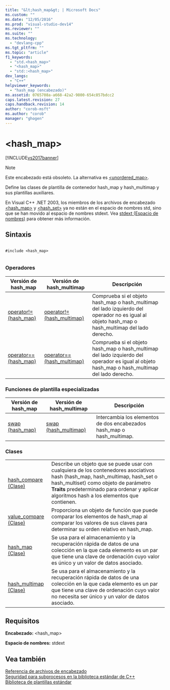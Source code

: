 ```yaml
---
title: "&lt;hash_map&gt; | Microsoft Docs"
ms.custom: ""
ms.date: "12/05/2016"
ms.prod: "visual-studio-dev14"
ms.reviewer: ""
ms.suite: ""
ms.technology: 
  - "devlang-cpp"
ms.tgt_pltfrm: ""
ms.topic: "article"
f1_keywords: 
  - "std.<hash_map>"
  - "<hash_map>"
  - "std::<hash_map>"
dev_langs: 
  - "C++"
helpviewer_keywords: 
  - "hash_map (encabezado)"
ms.assetid: 0765708a-a668-42a2-9800-654c857bdcc2
caps.latest.revision: 27
caps.handback.revision: 14
author: "corob-msft"
ms.author: "corob"
manager: "ghogen"
---
```

# &lt;hash_map&gt;
[!INCLUDE[vs2017banner](../assembler/inline/includes/vs2017banner.md)]

> [!NOTE]
>  Este encabezado está obsoleto. La alternativa es [\<unordered\_map\>](../standard-library/unordered-map.md).  
  
 Define las clases de plantilla de contenedor hash\_map y hash\_multimap y sus plantillas auxiliares.  
  
 En Visual C\+\+ .NET 2003, los miembros de los archivos de encabezado [\<hash\_map\>](#vclrfhash_map_header_file) y [\<hash\_set\>](../standard-library/hash-set.md) ya no están en el espacio de nombres std, sino que se han movido al espacio de nombres stdext. Vea [stdext \(Espacio de nombres\)](../standard-library/stdext-namespace.md) para obtener más información.  
  
## Sintaxis  
  
```  
  
#include <hash_map>  
  
```  
  
### Operadores  
  
|Versión de hash\_map|Versión de hash\_multimap|Descripción|  
|--------------------------|-------------------------------|-----------------|  
|[operator\!\= \(hash\_map\)](../Topic/operator!=%20\(hash_map\).md)|[operator\!\= \(hash\_multimap\)](../Topic/operator!=%20\(hash_multimap\).md)|Comprueba si el objeto hash\_map o hash\_multimap del lado izquierdo del operador no es igual al objeto hash\_map o hash\_multimap del lado derecho.|  
|[operator\=\= \(hash\_map\)](http://msdn.microsoft.com/es-es/f933cb1c-934d-43f5-aa9e-0b325eb95b85)|[operator\=\= \(hash\_multimap\)](http://msdn.microsoft.com/es-es/3fa378b1-0250-4e3f-a130-dc14103fc5e9)|Comprueba si el objeto hash\_map o hash\_multimap del lado izquierdo del operador es igual al objeto hash\_map o hash\_multimap del lado derecho.|  
  
### Funciones de plantilla especializadas  
  
|Versión de hash\_map|Versión de hash\_multimap|Descripción|  
|--------------------------|-------------------------------|-----------------|  
|[swap \(hash\_map\)](../Topic/hash_map::swap.md)|[swap \(hash\_multimap\)](../Topic/hash_multimap::swap.md)|Intercambia los elementos de dos encabezados hash\_map o hash\_multimap.|  
  
### Clases  
  
|||  
|-|-|  
|[hash\_compare \(Clase\)](../standard-library/hash-compare-class.md)|Describe un objeto que se puede usar con cualquiera de los contenedores asociativos hash \(hash\_map, hash\_multimap, hash\_set o hash\_multiset\) como objeto de parámetro **Traits** predeterminado para ordenar y aplicar algoritmos hash a los elementos que contienen.|  
|[value\_compare \(Clase\)](../standard-library/value-compare-class.md)|Proporciona un objeto de función que puede comparar los elementos de hash\_map al comparar los valores de sus claves para determinar su orden relativo en hash\_map.|  
|[hash\_map \(Clase\)](../standard-library/hash-map-class.md)|Se usa para el almacenamiento y la recuperación rápida de datos de una colección en la que cada elemento es un par que tiene una clave de ordenación cuyo valor es único y un valor de datos asociado.|  
|[hash\_multimap \(Clase\)](../standard-library/hash-multimap-class.md)|Se usa para el almacenamiento y la recuperación rápida de datos de una colección en la que cada elemento es un par que tiene una clave de ordenación cuyo valor no necesita ser único y un valor de datos asociado.|  
  
## Requisitos  
 **Encabezado:** \<hash\_map\>  
  
 **Espacio de nombres:** stdext  
  
## Vea también  
 [Referencia de archivos de encabezado](../standard-library/cpp-standard-library-header-files.md)   
 [Seguridad para subprocesos en la biblioteca estándar de C\+\+](../standard-library/thread-safety-in-the-cpp-standard-library.md)   
 [Biblioteca de plantillas estándar](../misc/standard-template-library.md)